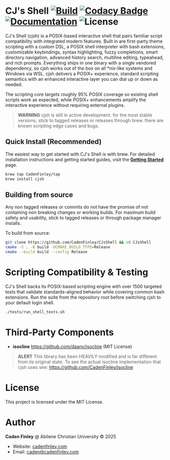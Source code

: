 # CJ's Shell <a href="https://github.com/CadenFinley/CJsShell/actions/workflows/ci.yml"><img src="https://github.com/CadenFinley/CJsShell/actions/workflows/ci.yml/badge.svg" alt="Build"></a> <a href="https://app.codacy.com/gh/CadenFinley/CJsShell/dashboard?utm_source=gh&utm_medium=referral&utm_content=&utm_campaign=Badge_grade"><img src="https://app.codacy.com/project/badge/Grade/4e33a26accb6450da43c91c7b8e872e7" alt="Codacy Badge"></a> <a href="https://cadenfinley.github.io/CJsShell/"><img src="https://img.shields.io/badge/docs-GitHub%20Pages-blue" alt="Documentation"></a> <img src="https://img.shields.io/badge/License-MIT-green" alt="License">

CJ's Shell (cjsh) is a POSIX-based interactive shell that pairs familiar script compatibility with integrated modern features. Built in are first-party theme scripting with a custom DSL, a POSIX shell interpreter with bash extensions, customizable keybindings, syntax highlighting, fuzzy completions, smart directory navigation, advanced history search, multiline editing, typeahead, and rich prompts. Everything ships in one binary with a single vendored dependency, so cjsh works out of the box on all *nix-like systems and Windows via WSL. cjsh delivers a POSIX+ experience, standard scripting semantics with an enhanced interactive layer you can dial up or down as needed.

The scripting core targets roughly 95% POSIX coverage so existing shell scripts work as expected, while POSIX+ enhancements amplify the interactive experience without requiring external plugins.

> **WARNING** cjsh is still in active development. for the most stable versions, stick to tagged releases or releases through brew. there are known scripting edge cases and bugs.

## Quick Install (Recommended)

The easiest way to get started with CJ's Shell is with brew. For detailed installation instructions and getting started guides, visit the **[Getting Started](https://cadenfinley.github.io/CJsShell/getting-started/quick-start/)** page.

```bash
brew tap CadenFinley/tap
brew install cjsh
```

## Building from source

Any non tagged releases or commits do not have the promise of not containing non breaking changes or working builds. For maximum build safety and usability, stick to tagged releases or through package manager installs.

To build from source:
```bash
git clone https://github.com/CadenFinley/CJsShell && cd CJsShell
cmake -S . -B build -DCMAKE_BUILD_TYPE=Release
cmake --build build --config Release
```
   
# Scripting Compatibility & Testing

CJ's Shell backs its POSIX-based scripting engine with over 1500 targeted tests that validate standards-aligned behavior while covering common bash extensions.
Run the suite from the repository root before switching cjsh to your default login shell.

```bash
./tests/run_shell_tests.sh
```

# Third‑Party Components

- **isocline**
  https://github.com/daanx/isocline (MIT License)

> **ALERT** This library has been HEAVILY modified and is far different from its original state. To see the actual isocline implementation that cjsh uses see: https://github.com/CadenFinley/isocline

# License

This project is licensed under the MIT License.

# Author

**Caden Finley** @ Abilene Christian University
© 2025

- Website: [cadenfinley.com](https://cadenfinley.com)
- Email: [caden@cadenfinley.com](mailto:caden@cadenfinley.com)